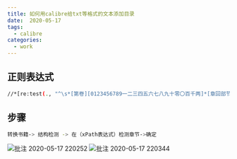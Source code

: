 ```yaml
---
title: 如何用calibre给txt等格式的文本添加目录
date:  2020-05-17
tags:
  - calibre
categories:
  - work
---
```


## 正则表达式

```bash
//*[re:test(., "^\s*[第卷][0123456789一二三四五六七八九十零〇百千两]*[章回部节集卷].*", "i")]
```

## 步骤

```bash
转换书籍-> 结构检测 -> 在（xPath表达式）检测章节->确定
```

![批注 2020-05-17 220252](https://gitee.com/snowyan/image/raw/master/1589724368_20200517220548287_13756.png)
![批注 2020-05-17 220344](https://gitee.com/snowyan/image/raw/master/1589724369_20200517220558741_23408.png)
